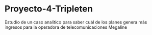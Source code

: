 # Proyecto-4-Tripleten
Estudio de un caso analítico para saber cuál de los planes genera más ingresos para la operadora de telecomunicaciones Megaline

